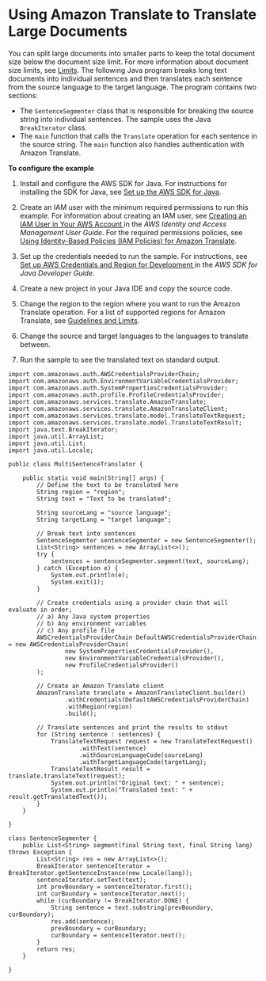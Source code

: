 # Using Amazon Translate to Translate Large Documents<a name="examples-split"></a>

You can split large documents into smaller parts to keep the total document size below the document size limit\. For more information about document size limits, see [Limits](limits-guidelines.md#limits)\. The following Java program breaks long text documents into individual sentences and then translates each sentence from the source language to the target language\. The program contains two sections:
+ The `SentenceSegmenter` class that is responsible for breaking the source string into individual sentences\. The sample uses the Java `BreakIterator` class\.
+ The `main` function that calls the `Translate` operation for each sentence in the source string\. The `main` function also handles authentication with Amazon Translate\.

**To configure the example**

1. Install and configure the AWS SDK for Java\. For instructions for installing the SDK for Java, see [ Set up the AWS SDK for Java](https://docs.aws.amazon.com/sdk-for-java/v1/developer-guide/setup-install.html)\.

1. Create an IAM user with the minimum required permissions to run this example\. For information about creating an IAM user, see [ Creating an IAM User in Your AWS Account ](http://docs.aws.amazon.com/IAM/latest/UserGuide/id_users_create.html) in the *AWS Identity and Access Management User Guide*\. For the required permissions policies, see [Using Identity\-Based Policies \(IAM Policies\) for Amazon Translate](access-control-managing-permissions.md)\.

1. Set up the credentials needed to run the sample\. For instructions, see [ Set up AWS Credentials and Region for Development ](https://docs.aws.amazon.com/sdk-for-java/v1/developer-guide/setup-credentials.html) in the *AWS SDK for Java Developer Guide*\.

1. Create a new project in your Java IDE and copy the source code\.

1. Change the region to the region where you want to run the Amazon Translate operation\. For a list of supported regions for Amazon Translate, see [Guidelines and Limits](limits-guidelines.md)\. 

1. Change the source and target languages to the languages to translate between\.

1. Run the sample to see the translated text on standard output\.

```
import com.amazonaws.auth.AWSCredentialsProviderChain;
import com.amazonaws.auth.EnvironmentVariableCredentialsProvider;
import com.amazonaws.auth.SystemPropertiesCredentialsProvider;
import com.amazonaws.auth.profile.ProfileCredentialsProvider;
import com.amazonaws.services.translate.AmazonTranslate;
import com.amazonaws.services.translate.AmazonTranslateClient;
import com.amazonaws.services.translate.model.TranslateTextRequest;
import com.amazonaws.services.translate.model.TranslateTextResult;
import java.text.BreakIterator;
import java.util.ArrayList;
import java.util.List;
import java.util.Locale;

public class MultiSentenceTranslator {

    public static void main(String[] args) {
        // Define the text to be translated here
        String region = "region";
        String text = "Text to be translated";

        String sourceLang = "source language";
        String targetLang = "target language";

        // Break text into sentences
        SentenceSegmenter sentenceSegmenter = new SentenceSegmenter();
        List<String> sentences = new ArrayList<>();
        try {
            sentences = sentenceSegmenter.segment(text, sourceLang);
        } catch (Exception e) {
            System.out.println(e);
            System.exit(1);
        }

        // Create credentials using a provider chain that will evaluate in order;
        // a) Any Java system properties
        // b) Any environment variables
        // c) Any profile file
        AWSCredentialsProviderChain DefaultAWSCredentialsProviderChain = new AWSCredentialsProviderChain(
                new SystemPropertiesCredentialsProvider(),
                new EnvironmentVariableCredentialsProvider(),
                new ProfileCredentialsProvider()
        );

        // Create an Amazon Translate client
        AmazonTranslate translate = AmazonTranslateClient.builder()
                .withCredentials(DefaultAWSCredentialsProviderChain)
                .withRegion(region)
                .build();

        // Translate sentences and print the results to stdout
        for (String sentence : sentences) {
            TranslateTextRequest request = new TranslateTextRequest()
                    .withText(sentence)
                    .withSourceLanguageCode(sourceLang)
                    .withTargetLanguageCode(targetLang);
            TranslateTextResult result = translate.translateText(request);
            System.out.println("Original text: " + sentence);
            System.out.println("Translated text: " + result.getTranslatedText());
        }
    }

}

class SentenceSegmenter {
    public List<String> segment(final String text, final String lang) throws Exception {
        List<String> res = new ArrayList<>();
        BreakIterator sentenceIterator = BreakIterator.getSentenceInstance(new Locale(lang));
        sentenceIterator.setText(text);
        int prevBoundary = sentenceIterator.first();
        int curBoundary = sentenceIterator.next();
        while (curBoundary != BreakIterator.DONE) {
            String sentence = text.substring(prevBoundary, curBoundary);
            res.add(sentence);
            prevBoundary = curBoundary;
            curBoundary = sentenceIterator.next();
        }
        return res;
    }

}
```